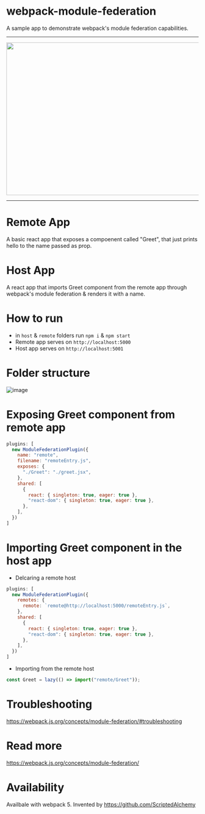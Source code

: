 # webpack-module-federation
A sample app to demonstrate webpack's module federation capabilities.
<hr/>
<p align="center">
  <img src="https://user-images.githubusercontent.com/536918/126046401-6fbb7e64-0e5f-40aa-8cf7-a0bba511c3d4.png" height="400" width="800">
</p>
<hr/>

# Remote App

A basic react app that exposes a compoenent called "Greet", that just prints hello to the name passed as prop.

# Host App
A react app that imports Greet component from the remote app through webpack's module federation & renders it with a name.


# How to run
- in `host` & `remote` folders run `npm i` & `npm start`
- Remote app serves on `http://localhost:5000`
- Host app serves on `http://localhost:5001`
     
# Folder structure
![image](https://user-images.githubusercontent.com/536918/126045576-3316aeaa-a24a-4c6f-82c3-1041a32910cd.png)

# Exposing Greet component from remote app
``` javascript
plugins: [
  new ModuleFederationPlugin({
    name: "remote",
    filename: "remoteEntry.js",
    exposes: {
      "./Greet": "./greet.jsx",
    },
    shared: [
      {
        react: { singleton: true, eager: true },
        "react-dom": { singleton: true, eager: true },
      },
    ],
  })
]
```
# Importing Greet component in the host app
- Delcaring a remote host
``` javascript
plugins: [
  new ModuleFederationPlugin({
    remotes: {
      remote: `remote@http://localhost:5000/remoteEntry.js`,
    },
    shared: [
      {
        react: { singleton: true, eager: true },
        "react-dom": { singleton: true, eager: true },
      },
    ],
  })
]
```
- Importing from the remote host
``` javascript
const Greet = lazy(() => import("remote/Greet"));
```

# Troubleshooting
https://webpack.js.org/concepts/module-federation/#troubleshooting

# Read more
https://webpack.js.org/concepts/module-federation/

# Availability
Availbale with webpack 5.
Invented by https://github.com/ScriptedAlchemy
